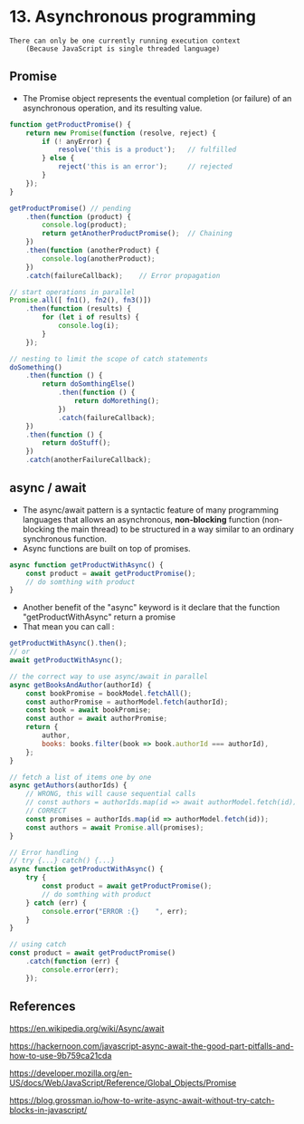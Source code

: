 # 13. Asynchronous programming
    There can only be one currently running execution context
        (Because JavaScript is single threaded language)

## Promise
- The Promise object represents the eventual completion (or failure) of an asynchronous operation, and its resulting value.
```js
function getProductPromise() {
    return new Promise(function (resolve, reject) {
        if (! anyError) {
            resolve('this is a product');   // fulfilled
        } else {
            reject('this is an error');     // rejected
        }
    });
}

getProductPromise() // pending
    .then(function (product) {
        console.log(product);
        return getAnotherProductPromise();  // Chaining
    })
    .then(function (anotherProduct) {
        console.log(anotherProduct);
    })
    .catch(failureCallback);    // Error propagation

// start operations in parallel
Promise.all([ fn1(), fn2(), fn3()])
    .then(function (results) {
        for (let i of results) {
            console.log(i);
        }
    });

// nesting to limit the scope of catch statements
doSomething()
    .then(function () {
        return doSomthingElse()
            .then(function () {
                return doMorething();
            })
            .catch(failureCallback);
    })
    .then(function () {
        return doStuff();
    })
    .catch(anotherFailureCallback);
```

## async / await
- The async/await pattern is a syntactic feature of many programming languages that allows an asynchronous, **non-blocking** function (non-blocking the main thread) to be structured in a way similar to an ordinary synchronous function.
- Async functions are built on top of promises.
```js
async function getProductWithAsync() {
    const product = await getProductPromise();
    // do somthing with product
}
```

- Another benefit of the "async" keyword is it declare that the function "getProductWithAsync" return a promise
- That mean you can call :
```js
getProductWithAsync().then();
// or 
await getProductWithAsync();
```

```js
// the correct way to use async/await in parallel
async getBooksAndAuthor(authorId) {
    const bookPromise = bookModel.fetchAll();
    const authorPromise = authorModel.fetch(authorId);
    const book = await bookPromise;
    const author = await authorPromise;
    return {
        author,
        books: books.filter(book => book.authorId === authorId),
    };
}

// fetch a list of items one by one
async getAuthors(authorIds) {
    // WRONG, this will cause sequential calls
    // const authors = authorIds.map(id => await authorModel.fetch(id));
    // CORRECT
    const promises = authorIds.map(id => authorModel.fetch(id));
    const authors = await Promise.all(promises);
}

// Error handling 
// try {...} catch() {...}
async function getProductWithAsync() {
    try {
        const product = await getProductPromise();
        // do somthing with product
    } catch (err) {
        console.error("ERROR :{}    ", err);
    }
}

// using catch
const product = await getProductPromise()
    .catch(function (err) {
        console.error(err);
    });
```

## References
https://en.wikipedia.org/wiki/Async/await

https://hackernoon.com/javascript-async-await-the-good-part-pitfalls-and-how-to-use-9b759ca21cda

https://developer.mozilla.org/en-US/docs/Web/JavaScript/Reference/Global_Objects/Promise

https://blog.grossman.io/how-to-write-async-await-without-try-catch-blocks-in-javascript/